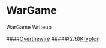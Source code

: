# WarGame
WarGame Writeup

####[Overthewire](http://overthewire.org/wargames/)
#####(2/6)[Krypton](http://overthewire.org/wargames/krypton/)

